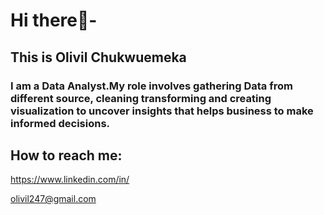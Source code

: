 #  Hi there👋-

## This is Olivil Chukwuemeka

### I am a Data Analyst.My role involves gathering Data from different source, cleaning transforming and creating visualization to uncover insights that helps business to make informed decisions.



   
## How to reach me:

https://www.linkedin.com/in/

olivil247@gmail.com
<!---
olivilchukwuemeka/olivilchukwuemeka is a ✨ special ✨ repository because its `README.md` (this file) appears on your GitHub profile.
You can click the Preview link to take a look at your changes.
--->
